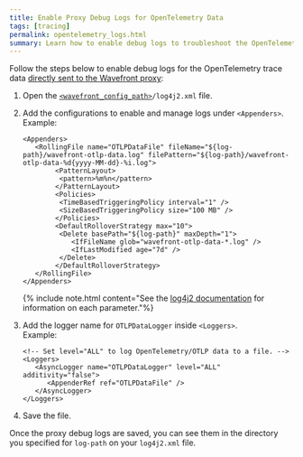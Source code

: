 ```yaml
---
title: Enable Proxy Debug Logs for OpenTelemetry Data
tags: [tracing]
permalink: opentelemetry_logs.html
summary: Learn how to enable debug logs to troubleshoot the OpenTelemetry data.
---
```


Follow the steps below to enable debug logs for the OpenTelemetry trace data [directly sent to the Wavefront proxy](opentelemetry_tracing.html#send-data-using-the-wavefront-proxy---recommended):

1. Open the [`<wavefront_config_path>`](proxies_configuring.html#proxy-file-paths)`/log4j2.xml` file.
2. Add the configurations to enable and manage logs under `<Appenders>`.<br/>
  Example:

    ```
    <Appenders>
       <RollingFile name="OTLPDataFile" fileName="${log-path}/wavefront-otlp-data.log" filePattern="${log-path}/wavefront-otlp-data-%d{yyyy-MM-dd}-%i.log">
         	<PatternLayout>
             <pattern>%m%n</pattern>
         	</PatternLayout>
         	<Policies>
             <TimeBasedTriggeringPolicy interval="1" />
             <SizeBasedTriggeringPolicy size="100 MB" />
         	</Policies>
         	<DefaultRolloverStrategy max="10">
             <Delete basePath="${log-path}" maxDepth="1">
                <IfFileName glob="wavefront-otlp-data-*.log" />
               	<IfLastModified age="7d" />
             </Delete>
         	</DefaultRolloverStrategy>
       </RollingFile>
    </Appenders>
    ```
    {% include note.html content="See the [log4j2 documentation](https://logging.apache.org/log4j/2.x/manual/appenders.html) for information on each parameter."%}

3. Add the logger name for `OTLPDataLogger` inside `<Loggers>`.<br/>
    Example:

      ```
      <!-- Set level="ALL" to log OpenTelemetry/OTLP data to a file. -->
      <Loggers>
         <AsyncLogger name="OTLPDataLogger" level="ALL" additivity="false">
            <AppenderRef ref="OTLPDataFile" />
         </AsyncLogger>
      </Loggers>
      ```
4. Save the file.

Once the proxy debug logs are saved, you can see them in the directory you specified for `log-path` on your `log4j2.xml` file.
